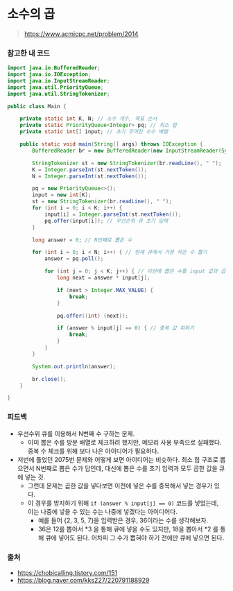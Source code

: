 # 소수의 곱

> https://www.acmicpc.net/problem/2014

### 참고한 내 코드

```java
import java.io.BufferedReader;
import java.io.IOException;
import java.io.InputStreamReader;
import java.util.PriorityQueue;
import java.util.StringTokenizer;

public class Main {

    private static int K, N; // 소수 개수, 목표 순서
    private static PriorityQueue<Integer> pq; // 최소 힙
    private static int[] input; // 초기 주어진 소수 배열

    public static void main(String[] args) throws IOException {
        BufferedReader br = new BufferedReader(new InputStreamReader(System.in));

        StringTokenizer st = new StringTokenizer(br.readLine(), " ");
        K = Integer.parseInt(st.nextToken());
        N = Integer.parseInt(st.nextToken());

        pq = new PriorityQueue<>();
        input = new int[K];
        st = new StringTokenizer(br.readLine(), " ");
        for (int i = 0; i < K; i++) {
            input[i] = Integer.parseInt(st.nextToken());
            pq.offer(input[i]); // 우선순위 큐 초기 입력
        }

        long answer = 0; // N번째로 뽑은 수

        for (int i = 0; i < N; i++) { // 현재 큐에서 가장 작은 수 뽑기
            answer = pq.poll();

            for (int j = 0; j < K; j++) { // 이번에 뽑은 수를 input 값과 곱하여 큐에 삽입
                long next = answer * input[j];

                if (next > Integer.MAX_VALUE) {
                    break;
                }

                pq.offer((int) (next));

                if (answer % input[j] == 0) { // 중복 값 피하기
                    break;
                }
            }
        }

        System.out.println(answer);

        br.close();
    }

}
```

### 피드백

- 우선수위 큐를 이용해서 N번째 수 구하는 문제.
    - 이미 뽑은 수를 방문 배열로 체크하려 했지만, 메모리 사용 부족으로 실패했다. 중복 수 체크를 위해 보다 나은 아이디어가 필요하다.
- 저번에 풀었던 2075번 문제와 어떻게 보면 아이디어는 비슷하다. 최소 힙 구조로 뽑으면서 N번째로 뽑은 수가 답인데, 대신에 뽑은 수를 초기 입력과 모두 곱한 값을 큐에 넣는 것.
    - 그런데 문제는 곱한 값을 넣다보면 이전에 넣은 수를 중복해서 넣는 경우가 있다.
    - 이 경우를 방지하기 위해 `if (answer % input[j] == 0)` 코드를 넣었는데, 이는 나중에 넣을 수 있는 수는 나중에 넣겠다는 아이디어다.
        - 예를 들어 {2, 3, 5, 7}을 입력받은 경우, 36이라는 수를 생각해보자.
        - 36은 12를 뽑아서 *3 을 통해 큐에 넣을 수도 있지만, 18을 뽑아서 *2 를 통해 큐에 넣어도 된다. 어차피 그 수가 뽑혀야 하기 전에만 큐에 넣으면 된다.

### 출처

- https://chobicalling.tistory.com/151
- https://blog.naver.com/kks227/220791188929